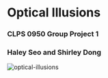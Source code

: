 # Optical Illusions

### CLPS 0950 Group Project 1
### Haley Seo and Shirley Dong

![optical-illusions](https://user-images.githubusercontent.com/72233880/110425481-43086380-8059-11eb-9dd0-5eac4888916d.gif)
